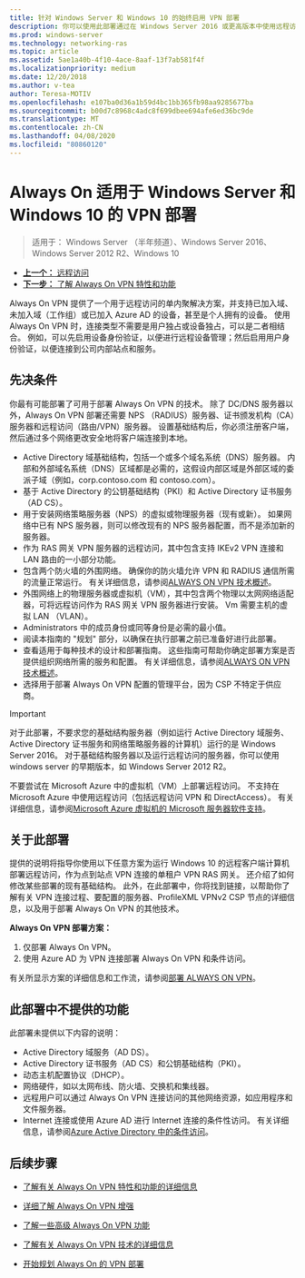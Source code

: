 ```yaml
---
title: 针对 Windows Server 和 Windows 10 的始终启用 VPN 部署
description: 你可以使用此部署通过在 Windows Server 2016 或更高版本中使用远程访问为远程员工部署 Always On 虚拟专用网络（VPN）连接，并为 Windows 10 客户端计算机 Always On VPN 配置文件。
ms.prod: windows-server
ms.technology: networking-ras
ms.topic: article
ms.assetid: 5ae1a40b-4f10-4ace-8aaf-13f7ab581f4f
ms.localizationpriority: medium
ms.date: 12/20/2018
ms.author: v-tea
author: Teresa-MOTIV
ms.openlocfilehash: e107ba0d36a1b59d4bc1bb365fb98aa9285677ba
ms.sourcegitcommit: b00d7c8968c4adc8f699dbee694afe6ed36bc9de
ms.translationtype: MT
ms.contentlocale: zh-CN
ms.lasthandoff: 04/08/2020
ms.locfileid: "80860120"
---
```

# <a name="always-on-vpn-deployment-for-windows-server-and-windows-10"></a>Always On 适用于 Windows Server 和 Windows 10 的 VPN 部署

>适用于： Windows Server （半年频道）、Windows Server 2016、Windows Server 2012 R2、Windows 10

- [**上一个：** 远程访问](../../../Remote-Access.md)<br>
- [**下一步：** 了解 Always On VPN 特性和功能](../../vpn-map-da.md)

Always On VPN 提供了一个用于远程访问的单内聚解决方案，并支持已加入域、未加入域（工作组）或已加入 Azure AD 的设备，甚至是个人拥有的设备。 使用 Always On VPN 时，连接类型不需要是用户独占或设备独占，可以是二者相结合。 例如，可以先启用设备身份验证，以便进行远程设备管理；然后启用用户身份验证，以便连接到公司内部站点和服务。

## <a name="prerequisites"></a>先决条件

你最有可能部署了可用于部署 Always On VPN 的技术。 除了 DC/DNS 服务器以外，Always On VPN 部署还需要 NPS （RADIUS）服务器、证书颁发机构（CA）服务器和远程访问（路由/VPN）服务器。 设置基础结构后，你必须注册客户端，然后通过多个网络更改安全地将客户端连接到本地。

- Active Directory 域基础结构，包括一个或多个域名系统（DNS）服务器。 内部和外部域名系统（DNS）区域都是必需的，这假设内部区域是外部区域的委派子域（例如，corp.contoso.com 和 contoso.com）。
- 基于 Active Directory 的公钥基础结构（PKI）和 Active Directory 证书服务（AD CS）。
- 用于安装网络策略服务器（NPS）的虚拟或物理服务器（现有或新）。 如果网络中已有 NPS 服务器，则可以修改现有的 NPS 服务器配置，而不是添加新的服务器。
- 作为 RAS 网关 VPN 服务器的远程访问，其中包含支持 IKEv2 VPN 连接和 LAN 路由的一小部分功能。
- 包含两个防火墙的外围网络。  确保你的防火墙允许 VPN 和 RADIUS 通信所需的流量正常运行。 有关详细信息，请参阅[ALWAYS ON VPN 技术概述](../always-on-vpn-technology-overview.md)。
- 外围网络上的物理服务器或虚拟机（VM），其中包含两个物理以太网网络适配器，可将远程访问作为 RAS 网关 VPN 服务器进行安装。 Vm 需要主机的虚拟 LAN （VLAN）。 
- Administrators 中的成员身份或同等身份是必需的最小值。
- 阅读本指南的 "规划" 部分，以确保在执行部署之前已准备好进行此部署。
- 查看适用于每种技术的设计和部署指南。 这些指南可帮助你确定部署方案是否提供组织网络所需的服务和配置。 有关详细信息，请参阅[ALWAYS ON VPN 技术概述](../always-on-vpn-technology-overview.md)。
- 选择用于部署 Always On VPN 配置的管理平台，因为 CSP 不特定于供应商。

>[!IMPORTANT]
>对于此部署，不要求您的基础结构服务器（例如运行 Active Directory 域服务、Active Directory 证书服务和网络策略服务器的计算机）运行的是 Windows Server 2016。 对于基础结构服务器以及运行远程访问的服务器，你可以使用 windows server 的早期版本，如 Windows Server 2012 R2。
>
>不要尝试在 Microsoft Azure 中的虚拟机（VM）上部署远程访问。 不支持在 Microsoft Azure 中使用远程访问（包括远程访问 VPN 和 DirectAccess）。 有关详细信息，请参阅[Microsoft Azure 虚拟机的 Microsoft 服务器软件支持](https://support.microsoft.com/help/2721672/microsoft-server-software-support-for-microsoft-azure-virtual-machines)。

## <a name="about-this-deployment"></a>关于此部署

提供的说明将指导你使用以下任意方案为运行 Windows 10 的远程客户端计算机部署远程访问，作为点到站点 VPN 连接的单租户 VPN RAS 网关。 还介绍了如何修改某些部署的现有基础结构。 此外，在此部署中，你将找到链接，以帮助你了解有关 VPN 连接过程、要配置的服务器、ProfileXML VPNv2 CSP 节点的详细信息，以及用于部署 Always On VPN 的其他技术。

**Always On VPN 部署方案：**

1. 仅部署 Always On VPN。
2. 使用 Azure AD 为 VPN 连接部署 Always On VPN 和条件访问。

有关所显示方案的详细信息和工作流，请参阅[部署 ALWAYS ON VPN](always-on-vpn-deploy-deployment.md)。

## <a name="what-isnt-provided-in-this-deployment"></a>此部署中不提供的功能

此部署未提供以下内容的说明：

- Active Directory 域服务（AD DS）。
- Active Directory 证书服务（AD CS）和公钥基础结构（PKI）。
- 动态主机配置协议（DHCP）。
- 网络硬件，如以太网布线、防火墙、交换机和集线器。
- 远程用户可以通过 Always On VPN 连接访问的其他网络资源，如应用程序和文件服务器。
- Internet 连接或使用 Azure AD 进行 Internet 连接的条件性访问。 有关详细信息，请参阅[Azure Active Directory 中的条件访问](https://docs.microsoft.com/azure/active-directory/active-directory-conditional-access-azure-portal)。

## <a name="next-steps"></a>后续步骤

- [了解有关 Always On VPN 特性和功能的详细信息](../../vpn-map-da.md)

- [详细了解 Always On VPN 增强](../always-on-vpn-enhancements.md)

- [了解一些高级 Always On VPN 功能](always-on-vpn-adv-options.md)

- [了解有关 Always On VPN 技术的详细信息](../always-on-vpn-technology-overview.md)

- [开始规划 Always On 的 VPN 部署](always-on-vpn-deploy-deployment.md)